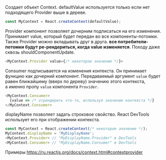 Создает объект Context. 
defaultValue используется только если нет подходящего Provider выше в дереве.

```js
const MyContext = React.createContext(defaultValue);
```

Provider компонент позволяет дочерним подписаться на его изменения. Принимает value, который будет передан во все компоненты-потомки.
Также Provider можно вкладывать друг в друга.
**все потребители-потомки будут ре-рендериться, когда value изменяется**. Походу даже сквозь shouldComponentUpdate.

```js
<MyContext.Provider value={/* некоторое значение */}>
```

Consumer подписывается на изменения контекста. Он принимает функцию как дочерний компонент. 
Передаваемый аргумент `value` будет равен ближайшему (вверх по дереву) значению этого контекста, а именно пропу `value` компонента `Provider`.

```js
<MyContext.Consumer>
  {value => /* отрендерить что-то, используя значение контекста */}
</MyContext.Consumer>
```

displayName позволяет задать строковое свойство. React DevTools использует его при отображении контекста.

```js
const MyContext = React.createContext(/* некоторое значение */);
MyContext.displayName = 'MyDisplayName';
<MyContext.Provider> // "MyDisplayName.Provider" в DevTools
<MyContext.Consumer> // "MyDisplayName.Consumer" в DevTools
```

Примеры https://ru.reactjs.org/docs/context.html#contextprovider